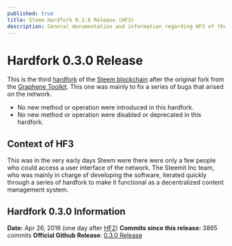 ```yaml
---
published: true
title: Steem Hardfork 0.3.0 Release (HF3)
description: General documentation and information regarding HF3 of the Steem Blockchain.
---
```


# Hardfork 0.3.0 Release

This is the third [hardfork](/glossary/hardfork.md) of the [Steem blockchain](/glossary/steem-blockchain.md) after the original fork from the [Graphene Toolkit](https://github.com/cryptonomex/graphene). This one was mainly to fix a series of bugs that arised on the network.

- No new method or operation were introduced in this hardfork.
- No new method or operation were disabled or deprecated in this hardfork.

## Context of HF3

This was in the very early days Steem were there were only a few people who could access a user interface of the network. The Steemit Inc team, who was mainly in charge of developing the software, iterated quickly through a series of hardfork to make it functional as a decentralized content management system.

## Hardfork 0.3.0 Information
**Date:** Apr 26, 2016 (one day after [HF2](/releases/hardfork-0-2-0.md))
**Commits since this release:** 3865 commits
**Official Github Release**: [0.3.0 Release](https://github.com/steemit/steem/releases/tag/v0.3.0)